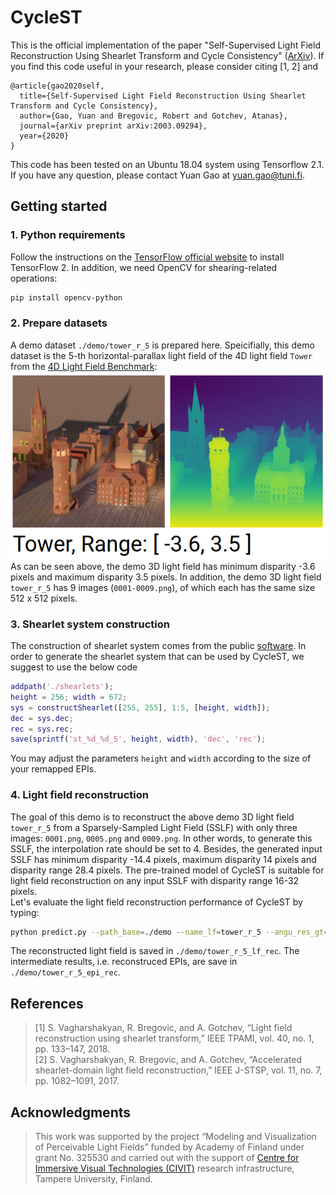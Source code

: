 # CycleST
This is the official implementation of the paper "Self-Supervised Light Field Reconstruction Using Shearlet Transform and Cycle Consistency" ([ArXiv](https://arxiv.org/abs/2003.09294)). If you find this code useful in your research, please consider citing [1, 2] and 
```
@article{gao2020self,
  title={Self-Supervised Light Field Reconstruction Using Shearlet Transform and Cycle Consistency},
  author={Gao, Yuan and Bregovic, Robert and Gotchev, Atanas},
  journal={arXiv preprint arXiv:2003.09294},
  year={2020}
}
```
This code has been tested on an Ubuntu 18.04 system using Tensorflow 2.1. 
If you have any question, please contact Yuan Gao at <yuan.gao@tuni.fi>.

## Getting started ##
### 1. Python requirements ###
Follow the instructions on the [TensorFlow official website](https://www.tensorflow.org/install) to install TensorFlow 2. In addition, we need OpenCV for shearing-related operations: 
``` bash
pip install opencv-python
```
### 2. Prepare datasets ###
A demo dataset `./demo/tower_r_5` is prepared here. 
Speicifially, this demo dataset is the 5-th horizontal-parallax light field of the 4D light field `Tower` from the [4D Light Field Benchmark](https://lightfield-analysis.uni-konstanz.de/):  
![](./demo/lf_tower.png "4D light field Tower")  
As can be seen above, the demo 3D light field has minimum disparity -3.6 pixels and maximum disparity 3.5 pixels. 
In addition, the demo 3D light field `tower_r_5` has 9 images (`0001-0009.png`), of which each has the same size 512 x 512 pixels.   

### 3. Shearlet system construction
The construction of shearlet system comes from the public [software](http://www.cs.tut.fi/~vagharsh/EPISparseRec.html).
In order to generate the shearlet system that can be used by CycleST, we suggest to use the below code 
``` matlab
addpath('./shearlets');
height = 256; width = 672;
sys = constructShearlet([255, 255], 1:5, [height, width]); 
dec = sys.dec;
rec = sys.rec;
save(sprintf('st_%d_%d_5', height, width), 'dec', 'rec');
```
You may adjust the parameters `height` and `width` according to the size of your remapped EPIs.  

### 4. Light field reconstruction ###
The goal of this demo is to reconstruct the above demo 3D light field `tower_r_5` from a Sparsely-Sampled Light Field (SSLF) with only three images: `0001.png`, `0005.png` and `0009.png`.
In other words, to generate this SSLF, the interpolation rate should be set to 4. 
Besides, the generated input SSLF has minimum disparity -14.4 pixels, maximum disparity 14 pixels and disparity range 28.4 pixels. 
The pre-trained model of CycleST is suitable for light field reconstruction on any input SSLF with disparity range 16-32 pixels.  
Let's evaluate the light field reconstruction performance of CycleST by typing:
``` bash  
python predict.py --path_base=./demo --name_lf=tower_r_5 --angu_res_gt=9 --dmin=-3.6 --dmax=3.5 --interp_rate=4
```
The reconstructed light field is saved in `./demo/tower_r_5_lf_rec`. The intermediate results, i.e. reconstruced EPIs, are save in `./demo/tower_r_5_epi_rec`. 

## References ##
> [1] S. Vagharshakyan, R. Bregovic, and A. Gotchev, “Light field
reconstruction using shearlet transform,” IEEE TPAMI, vol. 40,
no. 1, pp. 133–147, 2018.  
> [2] S. Vagharshakyan, R. Bregovic, and A. Gotchev, “Accelerated
shearlet-domain light field reconstruction,” IEEE J-STSP, vol.
11, no. 7, pp. 1082–1091, 2017.

## Acknowledgments ##
> This work was supported by the project “Modeling and Visualization of Perceivable Light Fields” funded by Academy of Finland under grant No. 325530 and carried out with the support of [Centre for Immersive Visual Technologies (CIVIT)](https://civit.fi/) research infrastructure, Tampere University, Finland.